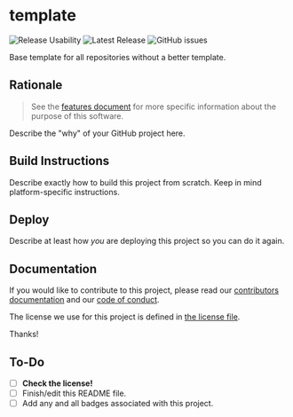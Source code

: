 # template

![Release Usability](https://img.shields.io/static/v1?label=stability&message=unusable&style=flat-square&color=red)
![Latest Release](https://img.shields.io/github/v/release/GH_USER/GH_REPO?sort=semver&style=flat-square)
![GitHub issues](https://img.shields.io/github/issues-raw/GH_USER/GH_REPO?style=flat-square)

Base template for all repositories without a better template.

## Rationale

> See the [features document](FEATURES.md) for more specific information about the purpose of this software.

Describe the "why" of your GitHub project here.

## Build Instructions

Describe exactly how to build this project from scratch. Keep in mind platform-specific instructions.

## Deploy

Describe at least how _you_ are deploying this project so you can do it again.

## Documentation

If you would like to contribute to this project, please read our [contributors documentation](CONTRIBUTING.md) and our [code of conduct](CODE_OF_CONDUCT.md).

The license we use for this project is defined in [the license file](LICENSE).

Thanks!

## To-Do

- [ ] **Check the license!**
- [ ] Finish/edit this README file.
- [ ] Add any and all badges associated with this project.

